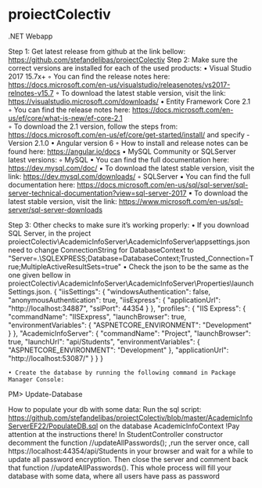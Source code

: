 # proiectColectiv
.NET Webapp

Step 1:
Get latest release from github at the link bellow:
https://github.com/stefandelibas/proiectColectiv 
Step 2:
Make sure the correct versions are installed for each of the used products:
    • Visual Studio 2017 15.7x+
        ◦ You can find the release notes here: https://docs.microsoft.com/en-us/visualstudio/releasenotes/vs2017-relnotes-v15.7
        ◦ To download the latest stable version, visit the link: https://visualstudio.microsoft.com/downloads/
    • Entity Framework Core 2.1
        ◦ You can find the release notes here: https://docs.microsoft.com/en-us/ef/core/what-is-new/ef-core-2.1  
        ◦ To download the 2.1 version, follow the steps from: https://docs.microsoft.com/en-us/ef/core/get-started/install/ and specify -Version 2.1.0
    • Angular version 6
        ◦ How to install and release notes can be found here: https://angular.io/docs 
    • MySQL Community or SQLServer latest versions:
        ◦ MySQL 
            ▪ You can find the full documentation here: https://dev.mysql.com/doc/ 
            ▪ To download the latest stable version, visit the link: https://dev.mysql.com/downloads/ 
        ◦ SQLServer
            ▪ You can find the full documentation here: https://docs.microsoft.com/en-us/sql/sql-server/sql-server-technical-documentation?view=sql-server-2017
            ▪ To download the latest stable version, visit the link: https://www.microsoft.com/en-us/sql-server/sql-server-downloads 


Step 3:
Other checks to make sure it’s working properly:
    • If you download SQL Server, in the project proiectColectiv\AcademicInfoServer\AcademicInfoServer\appsettings.json need to change ConnectionString for DatabaseContext to "Server=.\\SQLEXPRESS;Database=DatabaseContext;Trusted_Connection=True;MultipleActiveResultSets=true"
    • Check the json to be the same as the one given bellow in proiectColectiv\AcademicInfoServer\AcademicInfoServer\Properties\launchSettings.json. 
{
  "iisSettings": {
    "windowsAuthentication": false,
    "anonymousAuthentication": true,
    "iisExpress": {
      "applicationUrl": "http://localhost:34887",
      "sslPort": 44354
    }
  },
  "profiles": {
    "IIS Express": {
      "commandName": "IISExpress",
      "launchBrowser": true,
      "environmentVariables": {
        "ASPNETCORE_ENVIRONMENT": "Development"
      }
    },
    "AcademicInfoServer": {
      "commandName": "Project",
      "launchBrowser": true,
      "launchUrl": "api/Students",
      "environmentVariables": {
        "ASPNETCORE_ENVIRONMENT": "Development"
      },
      "applicationUrl": "http://localhost:53087/"
    }
  }
}

    • Create the database by running the following command in Package Manager Console:
PM> Update-Database




How to populate your db with some data:
Run the sql script: https://github.com/stefandelibas/proiectColectiv/blob/master/AcademicInfoServerEF22/PopulateDB.sql on the database AcademicInfoContext
!Pay attention at the instructions there!
In StudentController constructor decomment the function //updateAllPasswords(); ,run the server once, call https://localhost:44354/api/Students in your browser and wait for a while to update all password encryption.
Then close the server and comment back that function //updateAllPasswords().
This whole process will fill your database with some data, where all users have pass as password

